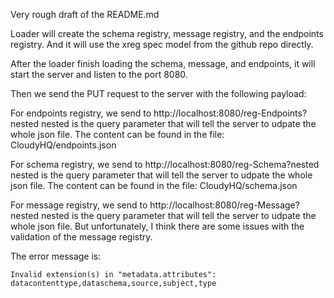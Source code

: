 Very rough draft of the README.md

Loader will create the schema registry, message registry, and the endpoints registry. And it will use the xreg spec model from the github repo directly.

After the loader finish loading the schema, message, and endpoints, it will start the server and listen to the port 8080.

Then we send the PUT request to the server with the following payload:

For endpoints registry, we send to http://localhost:8080/reg-Endpoints?nested nested is the query parameter that will tell the server to udpate the whole json file.
The content can be found in the file: CloudyHQ/endpoints.json


For schema registry, we send to http://localhost:8080/reg-Schema?nested nested is the query parameter that will tell the server to udpate the whole json file.
The content can be found in the file: CloudyHQ/schema.json

For message registry, we send to http://localhost:8080/reg-Message?nested nested is the query parameter that will tell the server to udpate the whole json file.
But unfortunately, I think there are some issues with the validation of the message registry. 

The error message is:
```
Invalid extension(s) in "metadata.attributes": datacontenttype,dataschema,source,subject,type
```
